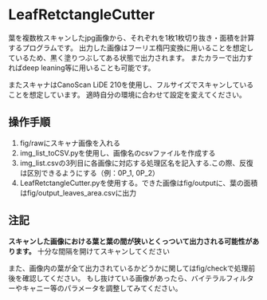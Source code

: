 # LeafRetctangleCutter

葉を複数枚スキャンしたjpg画像から、それぞれを1枚1枚切り抜き・面積を計算するプログラムです。
出力した画像はフーリエ楕円変換に用いることを想定しているため、黒く塗りつぶしてある状態で出力されます。
またカラーで出力すればdeep leaning等に用いることも可能です。

またスキャナはCanoScan LiDE 210を使用し、フルサイズでスキャンしていることを想定しています。
適時自分の環境に合わせて設定を変えてください。

## 操作手順
1. fig/rawにスキャナ画像を入れる
2. img_list_toCSV.pyを使用し、画像名のcsvファイルを作成する
3. img_list.csvの3列目に各画像に対応する処理区名を記入する.この際、反復は区別できるようにする（例：0P_1, 0P_2）
4. LeafRetctangleCutter.pyを使用する。できた画像はfig/outputに、葉の面積はfig/output_leaves_area.csvに出力

## 注記
**スキャンした画像における葉と葉の間が狭いとくっついて出力される可能性があります。**
十分な間隔を開けてスキャンしてください

また、画像内の葉が全て出力されているかどうかに関してはfig/checkで処理前後を確認してください。
もし抜けている画像があったら、バイテラルフィルターやキャニー等のパラメータを調整してみてください。
